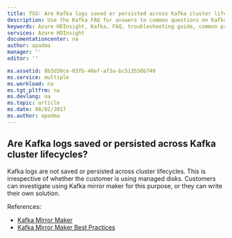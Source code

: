 ```yaml
---
title: TSG: Are Kafka logs saved or persisted across Kafka cluster lifecycles? | Microsoft Docs
description: Use the Kafka FAQ for answers to common questions on Kafka on Azure HDInsight platform.
keywords: Azure HDInsight, Kafka, FAQ, troubleshooting guide, common problems
services: Azure HDInsight
documentationcenter: na
author: apadma
manager: ''
editor: ''

ms.assetid: 8b3d30ce-03fb-40ef-af3a-bc513550b740
ms.service: multiple
ms.workload: na
ms.tgt_pltfrm: na
ms.devlang: na
ms.topic: article
ms.date: 08/02/2017
ms.author: apadma
---
```


## Are Kafka logs saved or persisted across Kafka cluster lifecycles?

Kafka logs are not saved or persisted across cluster lifecycles. This is irrespective of whether the customer is using managed disks. Customers can investigate using Kafka mirror maker for this purpose, or they can write their own solution. 

References: 
- [Kafka Mirror Maker](https://docs.microsoft.com/en-us/azure/hdinsight/hdinsight-apache-kafka-mirroring)
- [Kafka Mirror Maker Best Practices](https://community.hortonworks.com/articles/79891/kafka-mirror-maker-best-practices.html)
